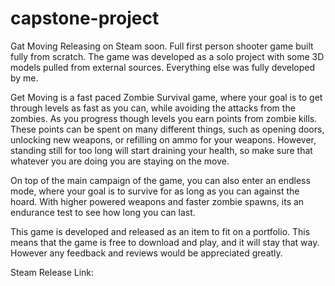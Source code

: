 # capstone-project
 
Gat Moving
Releasing on Steam soon. Full first person shooter game built fully from scratch. The game was developed as a solo project with some 3D models pulled from external sources. Everything else was fully developed by me.

Get Moving is a fast paced Zombie Survival game, where your goal is to get through levels as fast as you can, while avoiding the attacks from the zombies. As you progress though levels you earn points from zombie kills. These points can be spent on many different things, such as opening doors, unlocking new weapons, or refilling on ammo for your weapons. However, standing still for too long will start draining your health, so make sure that whatever you are doing you are staying on the move.

On top of the main campaign of the game, you can also enter an endless mode, where your goal is to survive for as long as you can against the hoard. With higher powered weapons and faster zombie spawns, its an endurance test to see how long you can last.

This game is developed and released as an item to fit on a portfolio. This means that the game is free to download and play, and it will stay that way. However any feedback and reviews would be appreciated greatly.

Steam Release Link: 
